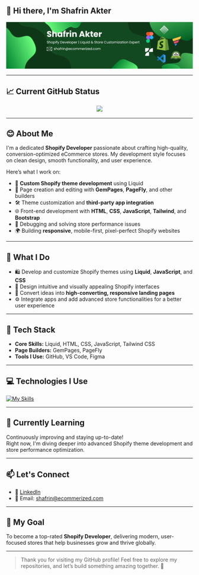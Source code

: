 ## 👋 Hi there, I'm Shafrin Akter

![Shafrin](./Shafring.png)

---

## 📈 Current GitHub Status

<p align="center">
  <img width="60%" src="https://github-readme-streak-stats.herokuapp.com?user=Shafirn-Akter&theme=whatsapp-light&hide_border=true" />
</p>

---

## 😊 About Me

I'm a dedicated **Shopify Developer** passionate about crafting high-quality, conversion-optimized eCommerce stores. My development style focuses on clean design, smooth functionality, and user experience.

Here’s what I work on:

- 🔧 **Custom Shopify theme development** using Liquid  
- 🎨 Page creation and editing with **GemPages**, **PageFly**, and other builders  
- 🛠️ Theme customization and **third-party app integration**  
- 🌐 Front-end development with **HTML**, **CSS**, **JavaScript**, **Tailwind**, and **Bootstrap**  
- 🐞 Debugging and solving store performance issues  
- 🌍 Building **responsive**, mobile-first, pixel-perfect Shopify websites  

---

## 💼 What I Do

- 🛍️ Develop and customize Shopify themes using **Liquid**, **JavaScript**, and **CSS**  
- 🎯 Design intuitive and visually appealing Shopify interfaces  
- 🚀 Convert ideas into **high-converting, responsive landing pages**  
- ⚙️ Integrate apps and add advanced store functionalities for a better user experience  

---

## 🔧 Tech Stack

- **Core Skills:** Liquid, HTML, CSS, JavaScript, Tailwind CSS  
- **Page Builders:** GemPages, PageFly  
- **Tools I Use:** GitHub, VS Code, Figma  

---

## 💻 Technologies I Use

[![My Skills](https://skillicons.dev/icons?i=html,css,js,tailwind,figma)](https://skillicons.dev)

---

## 🌱 Currently Learning

Continuously improving and staying up-to-date!  
Right now, I'm diving deeper into advanced Shopify theme development and store performance optimization.

---

## 📫 Let's Connect

- 💼 [LinkedIn](https://www.linkedin.com/in/shafrin-akter)  
- 📧 Email: shafrin@ecommerized.com  

---

## 🎯 My Goal

To become a top-rated **Shopify Developer**, delivering modern, user-focused stores that help businesses grow and thrive globally.

---

> Thank you for visiting my GitHub profile! Feel free to explore my repositories, and let’s build something amazing together. 🚀
